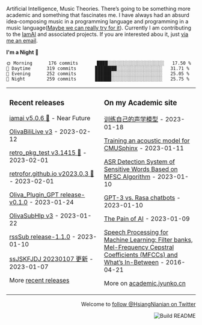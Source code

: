 Artificial Intelligence, Music Theories. 
There’s going to be something more academic and something that fascinates me. 
I have always had an absurd idea-composing music in a programming language and programming in a music language([Maybe we can really try for it](https://github.com/academic-jyunko)).
Currently I am contributing to the [IamAI](https://github.com/retrofor/IamAI/) and associated projects. If you are interested abou it, just [via me an email](mailto:admin@jyunko.cn).

<!--START_SECTION:waka-->
**I'm a Night 🦉** 

```text
🌞 Morning      176 commits       ████░░░░░░░░░░░░░░░░░░░░░   17.50 % 
🌆 Daytime      319 commits       ████████░░░░░░░░░░░░░░░░░   31.71 % 
🌃 Evening      252 commits       ██████░░░░░░░░░░░░░░░░░░░   25.05 % 
🌙 Night        259 commits       ██████░░░░░░░░░░░░░░░░░░░   25.75 % 

```



<!--END_SECTION:waka-->

<table><tr><td valign="top" width="33%">

### Recent releases
<!-- recent_releases starts -->
[iamai v5.0.6 🌈](https://github.com/retrofor/iamai/releases/tag/untagged-1cbac2722db952cbd79e) - Near Future

[OlivaBiliLive v3](https://github.com/HsiangNianian/OlivaBiliLive/releases/tag/untagged-8bf4ca6c48e6c3164a42) - 2023-02-12

[retro_pkg_test v3.1415 🌈](https://github.com/retrofor/retro_pkg_test/releases/tag/v3.1415) - 2023-02-01

[retrofor.github.io v2023.0.3 🌈](https://github.com/retrofor/retrofor.github.io/releases/tag/v2023.0.3) - 2023-02-01

[Oliva_Plugin_GPT release-v0.1.0](https://github.com/retrofor/Oliva_Plugin_GPT/releases/tag/v0.1.0) - 2023-01-24

[OlivaSubHlp v3](https://github.com/HsiangNianian/OlivaSubHlp/releases/tag/3) - 2023-01-22

[rssSub release-1.1.0](https://github.com/HsiangNianian/rssSub/releases/tag/release-1.1.0) - 2023-01-10

[ssJSKFJDJ 20230107 更新](https://github.com/HsiangNianian/ssJSKFJDJ/releases/tag/20230107) - 2023-01-07
<!-- recent_releases ends -->
More [recent releases](https://github.com/HsiangNianian/HsiangNianian/blob/main/releases.md)
</td><td valign="top" width="33%">

### On my Academic site
<!-- blog starts -->
[训练自己的声学模型](https://academic.jyunko.cn/2023/01/18/Training-an-acoustic-model-for-CMUSphinx-zh-CN) - 2023-01-18

[Training an acoustic model for CMUSphinx](https://academic.jyunko.cn/2023/01/11/Training-an-acoustic-model-for-CMUSphinx-en) - 2023-01-11

[ASR Detection System of Sensitive Words Based on MFSC Algorithm](https://academic.jyunko.cn/2023/01/10/ASR-Detection-System-of-Sensitive-Words-Based-on-MFSC-Algorithm) - 2023-01-10

[GPT-3 vs. Rasa chatbots](https://academic.jyunko.cn/2023/01/10/GPT-3-vs-Rasa-chatbots) - 2023-01-10

[The Pain of AI](https://academic.jyunko.cn/2023/01/09/The-Pain-of-AI) - 2023-01-09

[Speech Processing for Machine Learning: Filter banks, Mel-Frequency Cepstral Coefficients (MFCCs) and What’s In-Between](https://academic.jyunko.cn/2016/04/21/speech-processing-for-machine-learning) - 2016-04-21
<!-- blog ends -->
More on [academic.jyunko.cn](https://academic.jyunko.cn/)
</td></tr></table>

<p align="right">Welcome to <a href="https://twitter.com/HsiangNianian">follow @HsiangNianian on Twitter<a></p>
<a href="https://github.com/HsiangNianian/HsiangNianian/actions"><img src="https://github.com/HsiangNianian/HsiangNianian/actions/workflows/build.yml/badge.svg" align="right" alt="Build README"></a>
